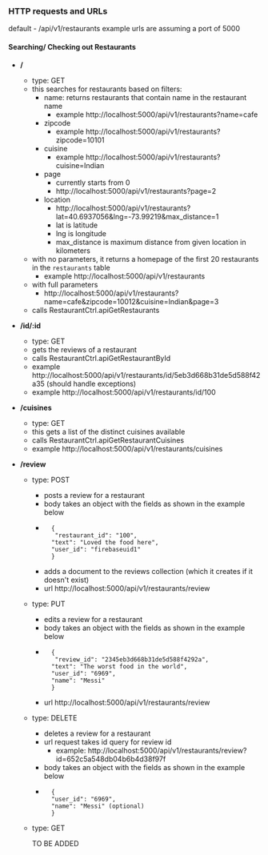 ### HTTP requests and URLs
default - /api/v1/restaurants
example urls are assuming a port of 5000
#### Searching/ Checking out Restaurants
- **/** 
    - type: GET
    - this searches for restaurants based on filters: 
        - name: returns restaurants that contain name in the restaurant name
            - example http://localhost:5000/api/v1/restaurants?name=cafe
        - zipcode
            - example http://localhost:5000/api/v1/restaurants?zipcode=10101
        - cuisine
            - example http://localhost:5000/api/v1/restaurants?cuisine=Indian
        - page
            - currently starts from 0
            - http://localhost:5000/api/v1/restaurants?page=2
        - location
            - http://localhost:5000/api/v1/restaurants?lat=40.6937056&lng=-73.99219&max_distance=1
            - lat is latitude
            - lng is longitude
            - max_distance is maximum distance from given location in kilometers
    - with no parameters, it returns a homepage of the first 20 restaurants in the `restaurants` table
        - example http://localhost:5000/api/v1/restaurants
    - with full parameters
        - http://localhost:5000/api/v1/restaurants?name=cafe&zipcode=10012&cuisine=Indian&page=3
    - calls RestaurantCtrl.apiGetRestaurants


- **/id/:id**
    - type: GET
    - gets the reviews of a restaurant
    - calls RestaurantCtrl.apiGetRestaurantById
    - example http://localhost:5000/api/v1/restaurants/id/5eb3d668b31de5d588f42a35 (should handle exceptions)
    - example http://localhost:5000/api/v1/restaurants/id/100


- **/cuisines**
    - type: GET
    - this gets a list of the distinct cuisines available 
    - calls RestaurantCtrl.apiGetRestaurantCuisines
    - example http://localhost:5000/api/v1/restaurants/cuisines


- **/review**
    - type: POST
        - posts a review for a restaurant
        - body takes an object with the fields as shown in the example below
        - ```
            {
             "restaurant_id": "100",
            "text": "Loved the food here",
            "user_id": "firebaseuid1"
            }
            ```
        - adds a document to the reviews collection (which it creates if it doesn't exist) 
        - url http://localhost:5000/api/v1/restaurants/review
    - type: PUT
        - edits a review for a restaurant
        - body takes an object with the fields as shown in the example below
        - ```
            {
             "review_id": "2345eb3d668b31de5d588f4292a",
            "text": "The worst food in the world",
            "user_id": "6969",
            "name": "Messi"
            }
            ```
        - url http://localhost:5000/api/v1/restaurants/review
    - type: DELETE
        - deletes a review for a restaurant
        - url request takes id query for review id
            - example: http://localhost:5000/api/v1/restaurants/review?id=652c5a548db04b6b4d38f97f
        - body takes an object with the fields as shown in the example below
        - ```
            {
            "user_id": "6969",
            "name": "Messi" (optional)
            }
            ```
    - type: GET
    
        TO BE ADDED

